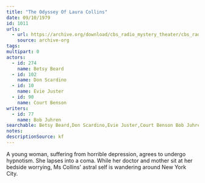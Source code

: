 ```yaml
---
title: "The Odyssey Of Laura Collins"
date: 09/10/1979
id: 1011
urls: 
  - url: https://archive.org/download/cbs_radio_mystery_theater/cbs_radio_mystery_theater-1001-1050.zip/cbs_radio_mystery_theater-1001-1050%2Fcbsrmt_1011_the_odyssey_of_laura_collins.mp3
    source: archive-org
tags: 
multipart: 0
actors:  
  - id: 274
    name: Betsy Beard  
  - id: 102
    name: Don Scardino  
  - id: 10
    name: Evie Juster  
  - id: 90
    name: Court Benson
writers:  
  - id: 77
    name: Bob Juhren
searchable: Betsy Beard,Don Scardino,Evie Juster,Court Benson Bob Juhren
notes: 
descriptionSource: kf
---
```

A young woman, suffering from horrible depression, agrees to undergo hypnotism. She lapses into a coma. While her doctor and mother sit at her bedside worrying, Ms Collins' astral self is wandering around New York City.